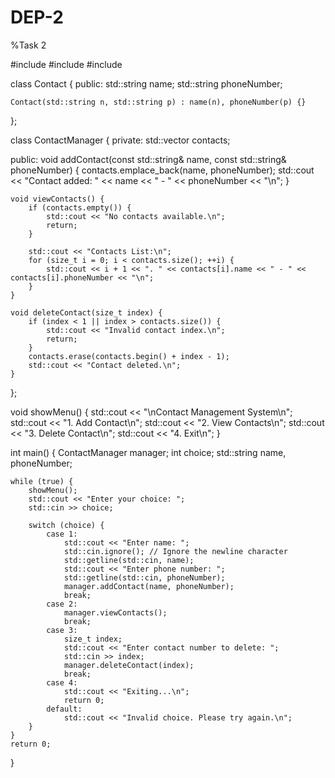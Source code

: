# DEP-2
%Task 2

#include <iostream>
#include <vector>
#include <string>

class Contact {
public:
    std::string name;
    std::string phoneNumber;

    Contact(std::string n, std::string p) : name(n), phoneNumber(p) {}
};

class ContactManager {
private:
    std::vector<Contact> contacts;

public:
    void addContact(const std::string& name, const std::string& phoneNumber) {
        contacts.emplace_back(name, phoneNumber);
        std::cout << "Contact added: " << name << " - " << phoneNumber << "\n";
    }

    void viewContacts() {
        if (contacts.empty()) {
            std::cout << "No contacts available.\n";
            return;
        }

        std::cout << "Contacts List:\n";
        for (size_t i = 0; i < contacts.size(); ++i) {
            std::cout << i + 1 << ". " << contacts[i].name << " - " << contacts[i].phoneNumber << "\n";
        }
    }

    void deleteContact(size_t index) {
        if (index < 1 || index > contacts.size()) {
            std::cout << "Invalid contact index.\n";
            return;
        }
        contacts.erase(contacts.begin() + index - 1);
        std::cout << "Contact deleted.\n";
    }
};

void showMenu() {
    std::cout << "\nContact Management System\n";
    std::cout << "1. Add Contact\n";
    std::cout << "2. View Contacts\n";
    std::cout << "3. Delete Contact\n";
    std::cout << "4. Exit\n";
}

int main() {
    ContactManager manager;
    int choice;
    std::string name, phoneNumber;

    while (true) {
        showMenu();
        std::cout << "Enter your choice: ";
        std::cin >> choice;

        switch (choice) {
            case 1:
                std::cout << "Enter name: ";
                std::cin.ignore(); // Ignore the newline character
                std::getline(std::cin, name);
                std::cout << "Enter phone number: ";
                std::getline(std::cin, phoneNumber);
                manager.addContact(name, phoneNumber);
                break;
            case 2:
                manager.viewContacts();
                break;
            case 3:
                size_t index;
                std::cout << "Enter contact number to delete: ";
                std::cin >> index;
                manager.deleteContact(index);
                break;
            case 4:
                std::cout << "Exiting...\n";
                return 0;
            default:
                std::cout << "Invalid choice. Please try again.\n";
        }
    }
    return 0;
}

